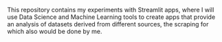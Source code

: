 This repository contains my experiments with Streamlit apps, where I will use Data Science and Machine Learning tools to create apps that provide an analysis of datasets derived from different sources, the scraping for which also would be done by me.
